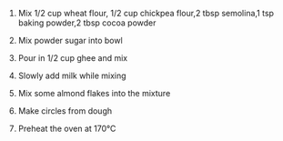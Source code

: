1.  Mix 1/2 cup wheat flour, 1/2 cup chickpea flour,2 tbsp semolina,1 tsp baking powder,2 tbsp cocoa powder

2. Mix powder sugar into bowl

3. Pour in 1/2 cup ghee and mix

4. Slowly add milk while mixing

5. Mix some almond flakes into the mixture

6. Make circles from dough

7. Preheat the oven at 170°C